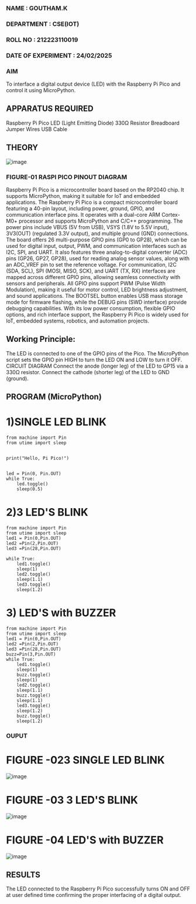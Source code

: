 
### NAME : GOUTHAM.K
### DEPARTMENT : CSE(IOT)
### ROLL NO : 212223110019
### DATE OF EXPERIMENT : 24/02/2025

### AIM
To interface a digital output device (LED) with the Raspberry Pi Pico and control it using MicroPython.

## APPARATUS REQUIRED
Raspberry Pi Pico
LED (Light Emitting Diode)
330Ω Resistor
Breadboard
Jumper Wires
USB Cable
 ## THEORY

 ![image](https://github.com/user-attachments/assets/abeabf63-f321-471e-a991-3adaa9043a8b)

 
 
 
 
 ### FIGURE-01 RASPI PICO PINOUT DIAGRAM 



 Raspberry Pi Pico is a microcontroller board based on the RP2040 chip. It supports MicroPython, making it suitable for IoT and embedded applications.
The Raspberry Pi Pico is a compact microcontroller board featuring a 40-pin layout, including power, ground, GPIO, and communication interface pins. It operates with a dual-core ARM Cortex-M0+ processor and supports MicroPython and C/C++ programming. The power pins include VBUS (5V from USB), VSYS (1.8V to 5.5V input), 3V3(OUT) (regulated 3.3V output), and multiple ground (GND) connections. The board offers 26 multi-purpose GPIO pins (GP0 to GP28), which can be used for digital input, output, PWM, and communication interfaces such as I2C, SPI, and UART. It also features three analog-to-digital converter (ADC) pins (GP26, GP27, GP28), used for reading analog sensor values, along with an ADC_VREF pin to set the reference voltage. For communication, I2C (SDA, SCL), SPI (MOSI, MISO, SCK), and UART (TX, RX) interfaces are mapped across different GPIO pins, allowing seamless connectivity with sensors and peripherals. All GPIO pins support PWM (Pulse Width Modulation), making it useful for motor control, LED brightness adjustment, and sound applications. The BOOTSEL button enables USB mass storage mode for firmware flashing, while the DEBUG pins (SWD interface) provide debugging capabilities. With its low power consumption, flexible GPIO options, and rich interface support, the Raspberry Pi Pico is widely used for IoT, embedded systems, robotics, and automation projects.


## Working Principle:

The LED is connected to one of the GPIO pins of the Pico.
The MicroPython script sets the GPIO pin HIGH to turn the LED ON and LOW to turn it OFF.
CIRCUIT DIAGRAM
Connect the anode (longer leg) of the LED to GP15 via a 330Ω resistor.
Connect the cathode (shorter leg) of the LED to GND (ground).


## PROGRAM (MicroPython)
# 1)SINGLE LED BLINK
```
from machine import Pin
from utime import sleep


print("Hello, Pi Pico!")


led = Pin(0, Pin.OUT)
while True:
    led.toggle()
    sleep(0.5)
```
# 2)3 LED'S BLINK
```
from machine import Pin
from utime import sleep
led1 = Pin(0,Pin.OUT)
led2 =Pin(2,Pin.OUT)
led3 =Pin(28,Pin.OUT)

while True:
    led1.toggle()
    sleep(1)
    led2.toggle()
    sleep(1.1)
    led3.toggle()
    sleep(1.2)
```
# 3) LED'S with BUZZER
```
from machine import Pin
from utime import sleep
led1 = Pin(0,Pin.OUT)
led2 =Pin(2,Pin.OUT)
led3 =Pin(28,Pin.OUT)
buzz=Pin(3,Pin.OUT)
while True:
    led1.toggle()
    sleep(1)
    buzz.toggle()
    sleep(1)
    led2.toggle()
    sleep(1.1)
    buzz.toggle()
    sleep(1.1)
    led3.toggle()
    sleep(1.2)
    buzz.toggle()
    sleep(1.2)
```

### OUPUT  


# FIGURE -023 SINGLE LED BLINK
![image](https://github.com/user-attachments/assets/a206f0dc-d321-428e-9234-9661fa6d88e6)


#  FIGURE -03 3 LED'S BLINK
![image](https://github.com/user-attachments/assets/686c309e-0b50-490a-962a-cebdf7f8f895)


# FIGURE -04 LED'S with BUZZER

![image](https://github.com/user-attachments/assets/45a42b8f-b9cf-4b9f-ba3b-421c934f0e35)

 
## RESULTS
The LED connected to the Raspberry Pi Pico successfully turns ON and OFF at  user defined time  confirming the proper interfacing of a digital output.
